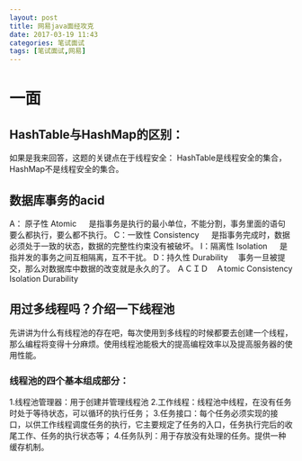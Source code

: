 ```yaml
---
layout: post
title: 网易java面经攻克
date: 2017-03-19 11:43
categories: 笔试面试
tags: [笔试面试,网易]
---
```


# 一面
## HashTable与HashMap的区别：
如果是我来回答，这题的关键点在于线程安全：
HashTable是线程安全的集合，HashMap不是线程安全的集合。

## 数据库事务的acid
A： 原子性 Atomic
&emsp; 是指事务是执行的最小单位，不能分割，事务里面的语句要么都执行，要么都不执行。
C：一致性 Consistency
&emsp; 是指事务完成时，数据必须处于一致的状态，数据的完整性约束没有被破坏。
I：隔离性 Isolation
&emsp; 是指并发的事务之间互相隔离，互不干扰。
D：持久性 Durability
&emsp;事务一旦被提交，那么对数据库中数据的改变就是永久的了。
ＡＣＩＤ　Ａtomic   Consistency  Isolation  Durability

## 用过多线程吗？介绍一下线程池
先讲讲为什么有线程池的存在吧，每次使用到多线程的时候都要去创建一个线程，那么编程将变得十分麻烦。使用线程池能极大的提高编程效率以及提高服务器的使用性能。

### 线程池的四个基本组成部分：
1.线程池管理器：用于创建并管理线程池
2.工作线程：线程池中线程，在没有任务时处于等待状态，可以循环的执行任务；
3.任务接口：每个任务必须实现的接口，以供工作线程调度任务的执行，它主要规定了任务的入口，任务执行完后的收尾工作、任务的执行状态等；
4.任务队列：用于存放没有处理的任务。提供一种缓存机制。